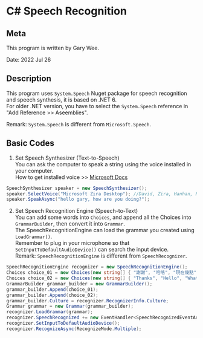# C# Speech Recognition

## Meta
This program is written by Gary Wee.

Date: 2022 Jul 26

## Description
This program uses ```System.Speech``` Nuget package for speech recognition and speech synthesis, it is based on .NET 6. <br/>
For older .NET version, you have to select the ```System.Speech``` reference in "Add Reference >> Aseemblies".

Remark: ```System.Speech``` is different from ```Microsoft.Speech```.

## Basic Codes

1. Set Speech Synthesizer (Text-to-Speech) <br/>
You can ask the computer to speak a string using the voice installed in your computer. <br/>
How to get installed voice >> [Microsoft Docs](https://docs.microsoft.com/en-us/dotnet/api/system.speech.synthesis.speechsynthesizer.getinstalledvoices?view=netframework-4.8)

```C#
SpeechSynthesizer speaker = new SpeechSynthesizer();
speaker.SelectVoice("Microsoft Zira Desktop"); //David, Zira, Hanhan, Huihui
speaker.SpeakAsync("hello gary, how are you doing?");
```

2. Set Speech Recognition Engine (Speech-to-Text) <br/>
You can add some words into ```Choices```, and append all the Choices into ```GrammarBuilder```, then convert it into ```Grammar```.<br/>
The SpeechRecognitionEngine can load the grammar you created using ```LoadGrammar()```. <br/>
Remember to plug in your microphone so that ```SetInputToDefaultAudioDevice()``` can search the input device.<br/>
Remark: ```SpeechRecognitionEngine``` is different from ```SpeechRecognizer```.

```C#
SpeechRecognitionEngine recognizer = new SpeechRecognitionEngine();
Choices choice_01 = new Choices(new string[] { "謝謝", "哈咯", "現在幾點", "我是克禮", "我好累", "看影片", "谷歌搜尋", "今晚我想來點", "再見" });
Choices choice_02 = new Choices(new string[] { "Thanks", "Hello", "What time is it", "I am Gary", "I am tired", "Watch YouTube", "Google Search", "Tonight I would like to have", "Bye" });
GrammarBuilder grammar_builder = new GrammarBuilder();
grammar_builder.Append(choice_01);
grammar_builder.Append(choice_02);
grammar_builder.Culture = recognizer.RecognizerInfo.Culture;
Grammar grammar = new Grammar(grammar_builder);
recognizer.LoadGrammar(grammar);
recognizer.SpeechRecognized += new EventHandler<SpeechRecognizedEventArgs>(recognizer_SpeechRecognized);
recognizer.SetInputToDefaultAudioDevice();
recognizer.RecognizeAsync(RecognizeMode.Multiple);
```
